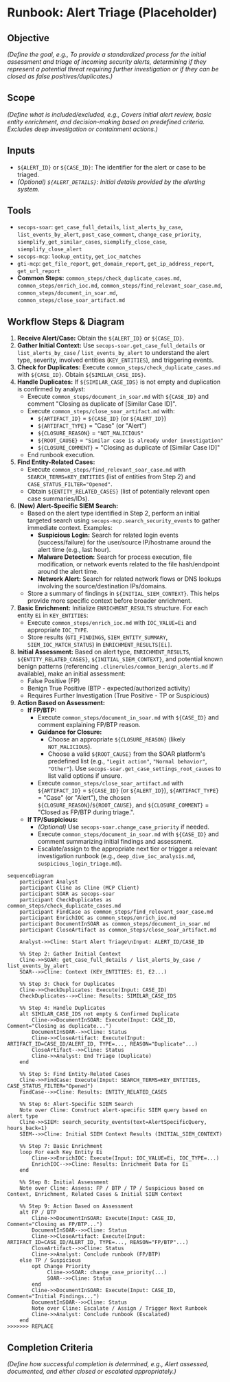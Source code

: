 # Runbook: Alert Triage (Placeholder)

## Objective

*(Define the goal, e.g., To provide a standardized process for the initial assessment and triage of incoming security alerts, determining if they represent a potential threat requiring further investigation or if they can be closed as false positives/duplicates.)*

## Scope

*(Define what is included/excluded, e.g., Covers initial alert review, basic entity enrichment, and decision-making based on predefined criteria. Excludes deep investigation or containment actions.)*

## Inputs

*   `${ALERT_ID}` or `${CASE_ID}`: The identifier for the alert or case to be triaged.
*   *(Optional) `${ALERT_DETAILS}`: Initial details provided by the alerting system.*

## Tools

*   `secops-soar`: `get_case_full_details`, `list_alerts_by_case`, `list_events_by_alert`, `post_case_comment`, `change_case_priority`, `siemplify_get_similar_cases`, `siemplify_close_case`, `siemplify_close_alert`
*   `secops-mcp`: `lookup_entity`, `get_ioc_matches`
*   `gti-mcp`: `get_file_report`, `get_domain_report`, `get_ip_address_report`, `get_url_report`
*   **Common Steps:** `common_steps/check_duplicate_cases.md`, `common_steps/enrich_ioc.md`, `common_steps/find_relevant_soar_case.md`, `common_steps/document_in_soar.md`, `common_steps/close_soar_artifact.md`

## Workflow Steps & Diagram

1.  **Receive Alert/Case:** Obtain the `${ALERT_ID}` or `${CASE_ID}`.
2.  **Gather Initial Context:** Use `secops-soar.get_case_full_details` or `list_alerts_by_case` / `list_events_by_alert` to understand the alert type, severity, involved entities (`KEY_ENTITIES`), and triggering events.
3.  **Check for Duplicates:** Execute `common_steps/check_duplicate_cases.md` with `${CASE_ID}`. Obtain `${SIMILAR_CASE_IDS}`.
4.  **Handle Duplicates:** If `${SIMILAR_CASE_IDS}` is not empty and duplication is confirmed by analyst:
    *   Execute `common_steps/document_in_soar.md` with `${CASE_ID}` and comment "Closing as duplicate of [Similar Case ID]".
    *   Execute `common_steps/close_soar_artifact.md` with:
        *   `${ARTIFACT_ID}` = `${CASE_ID}` (or `${ALERT_ID}`)
        *   `${ARTIFACT_TYPE}` = "Case" (or "Alert")
        *   `${CLOSURE_REASON}` = `"NOT_MALICIOUS"`
        *   `${ROOT_CAUSE}` = `"Similar case is already under investigation"`
        *   `${CLOSURE_COMMENT}` = "Closing as duplicate of [Similar Case ID]"
    *   End runbook execution.
5.  **Find Entity-Related Cases:**
    *   Execute `common_steps/find_relevant_soar_case.md` with `SEARCH_TERMS=KEY_ENTITIES` (list of entities from Step 2) and `CASE_STATUS_FILTER="Opened"`.
    *   Obtain `${ENTITY_RELATED_CASES}` (list of potentially relevant open case summaries/IDs).
6.  **(New) Alert-Specific SIEM Search:**
    *   Based on the alert type identified in Step 2, perform an initial targeted search using `secops-mcp.search_security_events` to gather immediate context. Examples:
        *   **Suspicious Login:** Search for related login events (success/failure) for the user/source IP/hostname around the alert time (e.g., last hour).
        *   **Malware Detection:** Search for process execution, file modification, or network events related to the file hash/endpoint around the alert time.
        *   **Network Alert:** Search for related network flows or DNS lookups involving the source/destination IPs/domains.
    *   Store a summary of findings in `${INITIAL_SIEM_CONTEXT}`. This helps provide more specific context before broader enrichment.
7.  **Basic Enrichment:** Initialize `ENRICHMENT_RESULTS` structure. For each entity `Ei` in `KEY_ENTITIES`:
    *   Execute `common_steps/enrich_ioc.md` with `IOC_VALUE=Ei` and appropriate `IOC_TYPE`.
    *   Store results (`GTI_FINDINGS`, `SIEM_ENTITY_SUMMARY`, `SIEM_IOC_MATCH_STATUS`) in `ENRICHMENT_RESULTS[Ei]`.
8.  **Initial Assessment:** Based on alert type, `ENRICHMENT_RESULTS`, `${ENTITY_RELATED_CASES}`, `${INITIAL_SIEM_CONTEXT}`, and potential known benign patterns (referencing `.clinerules/common_benign_alerts.md` if available), make an initial assessment:
    *   False Positive (FP)
    *   Benign True Positive (BTP - expected/authorized activity)
    *   Requires Further Investigation (True Positive - TP or Suspicious)
9.  **Action Based on Assessment:**
    *   **If FP/BTP:**
        *   Execute `common_steps/document_in_soar.md` with `${CASE_ID}` and comment explaining FP/BTP reason.
        *   **Guidance for Closure:**
            *   Choose an appropriate `${CLOSURE_REASON}` (likely `NOT_MALICIOUS`).
            *   Choose a valid `${ROOT_CAUSE}` from the SOAR platform's predefined list (e.g., `"Legit action"`, `"Normal behavior"`, `"Other"`). Use `secops-soar.get_case_settings_root_causes` to list valid options if unsure.
        *   Execute `common_steps/close_soar_artifact.md` with `${ARTIFACT_ID}` = `${CASE_ID}` (or `${ALERT_ID}`), `${ARTIFACT_TYPE}` = "Case" (or "Alert"), the chosen `${CLOSURE_REASON}`/`${ROOT_CAUSE}`, and `${CLOSURE_COMMENT}` = "Closed as FP/BTP during triage.".
    *   **If TP/Suspicious:**
        *   *(Optional)* Use `secops-soar.change_case_priority` if needed.
        *   Execute `common_steps/document_in_soar.md` with `${CASE_ID}` and comment summarizing initial findings and assessment.
        *   Escalate/assign to the appropriate next tier or trigger a relevant investigation runbook (e.g., `deep_dive_ioc_analysis.md`, `suspicious_login_triage.md`).

```{mermaid}
sequenceDiagram
    participant Analyst
    participant Cline as Cline (MCP Client)
    participant SOAR as secops-soar
    participant CheckDuplicates as common_steps/check_duplicate_cases.md
    participant FindCase as common_steps/find_relevant_soar_case.md
    participant EnrichIOC as common_steps/enrich_ioc.md
    participant DocumentInSOAR as common_steps/document_in_soar.md
    participant CloseArtifact as common_steps/close_soar_artifact.md

    Analyst->>Cline: Start Alert Triage\nInput: ALERT_ID/CASE_ID

    %% Step 2: Gather Initial Context
    Cline->>SOAR: get_case_full_details / list_alerts_by_case / list_events_by_alert
    SOAR-->>Cline: Context (KEY_ENTITIES: E1, E2...)

    %% Step 3: Check for Duplicates
    Cline->>CheckDuplicates: Execute(Input: CASE_ID)
    CheckDuplicates-->>Cline: Results: SIMILAR_CASE_IDS

    %% Step 4: Handle Duplicates
    alt SIMILAR_CASE_IDS not empty & Confirmed Duplicate
        Cline->>DocumentInSOAR: Execute(Input: CASE_ID, Comment="Closing as duplicate...")
        DocumentInSOAR-->>Cline: Status
        Cline->>CloseArtifact: Execute(Input: ARTIFACT_ID=CASE_ID/ALERT_ID, TYPE=..., REASON="Duplicate"...)
        CloseArtifact-->>Cline: Status
        Cline->>Analyst: End Triage (Duplicate)
    end

    %% Step 5: Find Entity-Related Cases
    Cline->>FindCase: Execute(Input: SEARCH_TERMS=KEY_ENTITIES, CASE_STATUS_FILTER="Opened")
    FindCase-->>Cline: Results: ENTITY_RELATED_CASES

    %% Step 6: Alert-Specific SIEM Search
    Note over Cline: Construct alert-specific SIEM query based on alert type
    Cline->>SIEM: search_security_events(text=AlertSpecificQuery, hours_back=1)
    SIEM-->>Cline: Initial SIEM Context Results (INITIAL_SIEM_CONTEXT)

    %% Step 7: Basic Enrichment
    loop For each Key Entity Ei
        Cline->>EnrichIOC: Execute(Input: IOC_VALUE=Ei, IOC_TYPE=...)
        EnrichIOC-->>Cline: Results: Enrichment Data for Ei
    end

    %% Step 8: Initial Assessment
    Note over Cline: Assess: FP / BTP / TP / Suspicious based on Context, Enrichment, Related Cases & Initial SIEM Context

    %% Step 9: Action Based on Assessment
    alt FP / BTP
        Cline->>DocumentInSOAR: Execute(Input: CASE_ID, Comment="Closing as FP/BTP...")
        DocumentInSOAR-->>Cline: Status
        Cline->>CloseArtifact: Execute(Input: ARTIFACT_ID=CASE_ID/ALERT_ID, TYPE=..., REASON="FP/BTP"...)
        CloseArtifact-->>Cline: Status
        Cline->>Analyst: Conclude runbook (FP/BTP)
    else TP / Suspicious
        opt Change Priority
             Cline->>SOAR: change_case_priority(...)
             SOAR-->>Cline: Status
        end
        Cline->>DocumentInSOAR: Execute(Input: CASE_ID, Comment="Initial Findings...")
        DocumentInSOAR-->>Cline: Status
        Note over Cline: Escalate / Assign / Trigger Next Runbook
        Cline->>Analyst: Conclude runbook (Escalated)
    end
>>>>>>> REPLACE
```

## Completion Criteria

*(Define how successful completion is determined, e.g., Alert assessed, documented, and either closed or escalated appropriately.)*
